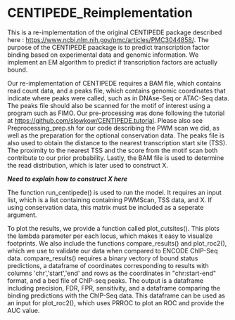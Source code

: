 # CENTIPEDE_Reimplementation

This is a re-implementation of the original CENTIPEDE package described here : https://www.ncbi.nlm.nih.gov/pmc/articles/PMC3044858/. The purpose of the CENTIPEDE paackage is to predict transcription factor binding based on experimental data and genomic information. We implement an EM algorithm to predict if transcription factors are actually bound. 

Our re-implementation of CENTIPEDE requires a BAM file, which contains read count data, and a peaks file, which contains genomic coordinates that indicate where peaks were called, such as in DNAse-Seq or ATAC-Seq data. The peaks file should also be scanned for the motif of interest using a program such as FIMO. Our pre-processing was done following the tutorial at https://github.com/slowkow/CENTIPEDE.tutorial. Please also see Preprocessing_prep.sh for our code describing the PWM scan we did, as well as the preparation for the optional conservation data. The peaks file is also used to obtain the distance to the nearest transcription start site (TSS). The proximity to the nearest TSS and the score from the motif scan both contribute to our prior probability. Lastly, the BAM file is used to determine the read distribution, which is later used to construct X. 

***Need to explain how to construct X here***

The function run_centipede() is used to run the model. It requires an input list, which is a list containing containing PWMScan, TSS data, and X. If using conservation data, this matrix must be included as a seperate argument. 

To plot the results, we provide a function called plot_cutsites(). This plots the lambda parameter per each locus, which makes it easy to visualize footprints. We also include the functions compare_results() and plot_roc2(), which we use to validate our data when compared to ENCODE ChIP-Seq data. compare_results() requires a binary vectory of bound status predictions, a dataframe of coordinates corresponding to results with columns 'chr','start','end' and rows as the coordinates in "chr:start-end" format, and a bed file of ChIP-seq peaks. The output is a dataframe including precision, FDR, FPR, sensitivity, and a dataframe comparing the binding predictions with the ChIP-Seq data. This dataframe can be used as an input for plot_roc2(), which uses PRROC to plot an ROC and provide the AUC value. 
